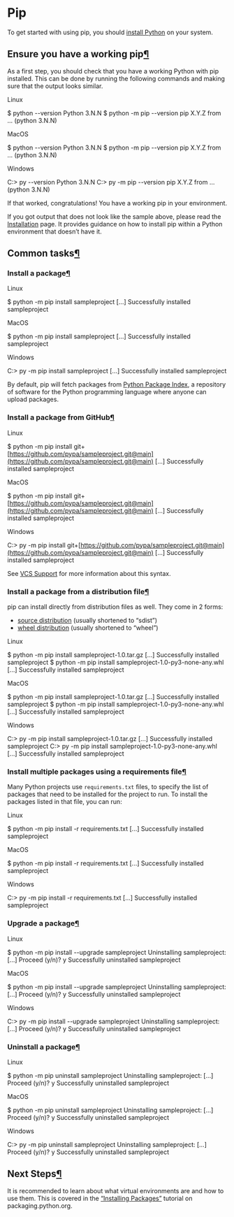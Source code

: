 # Pip

To get started with using pip, you should [install Python](https://realpython.com/installing-python/) on your system.

## Ensure you have a working pip[¶](https://pip.pypa.io/en/stable/getting-started/#ensure-you-have-a-working-pip)

As a first step, you should check that you have a working Python with pip installed. This can be done by running the following commands and making sure that the output looks similar.

Linux

$ python --version Python 3.N.N $ python -m pip --version pip X.Y.Z from ... \(python 3.N.N\)

MacOS

$ python --version Python 3.N.N $ python -m pip --version pip X.Y.Z from ... \(python 3.N.N\)

Windows

C:&gt; py --version Python 3.N.N C:&gt; py -m pip --version pip X.Y.Z from ... \(python 3.N.N\)

If that worked, congratulations! You have a working pip in your environment.

If you got output that does not look like the sample above, please read the [Installation](https://pip.pypa.io/en/stable/installation/) page. It provides guidance on how to install pip within a Python environment that doesn’t have it.

## Common tasks[¶](https://pip.pypa.io/en/stable/getting-started/#common-tasks)

### Install a package[¶](https://pip.pypa.io/en/stable/getting-started/#install-a-package)

Linux

$ python -m pip install sampleproject \[...\] Successfully installed sampleproject

MacOS

$ python -m pip install sampleproject \[...\] Successfully installed sampleproject

Windows

C:&gt; py -m pip install sampleproject \[...\] Successfully installed sampleproject

By default, pip will fetch packages from [Python Package Index](https://pypi.org/), a repository of software for the Python programming language where anyone can upload packages.

### Install a package from GitHub[¶](https://pip.pypa.io/en/stable/getting-started/#install-a-package-from-github)

Linux

$ python -m pip install git+[https://github.com/pypa/sampleproject.git@main](https://github.com/pypa/sampleproject.git@main) \[...\] Successfully installed sampleproject

MacOS

$ python -m pip install git+[https://github.com/pypa/sampleproject.git@main](https://github.com/pypa/sampleproject.git@main) \[...\] Successfully installed sampleproject

Windows

C:&gt; py -m pip install git+[https://github.com/pypa/sampleproject.git@main](https://github.com/pypa/sampleproject.git@main) \[...\] Successfully installed sampleproject

See [VCS Support](https://pip.pypa.io/en/stable/topics/vcs-support/) for more information about this syntax.

### Install a package from a distribution file[¶](https://pip.pypa.io/en/stable/getting-started/#install-a-package-from-a-distribution-file)

pip can install directly from distribution files as well. They come in 2 forms:

* [source distribution](https://packaging.python.org/glossary/#term-Source-Distribution-or-sdist) \(usually shortened to “sdist”\)
* [wheel distribution](https://packaging.python.org/glossary/#term-Wheel) \(usually shortened to “wheel”\)

Linux

$ python -m pip install sampleproject-1.0.tar.gz \[...\] Successfully installed sampleproject $ python -m pip install sampleproject-1.0-py3-none-any.whl \[...\] Successfully installed sampleproject

MacOS

$ python -m pip install sampleproject-1.0.tar.gz \[...\] Successfully installed sampleproject $ python -m pip install sampleproject-1.0-py3-none-any.whl \[...\] Successfully installed sampleproject

Windows

C:&gt; py -m pip install sampleproject-1.0.tar.gz \[...\] Successfully installed sampleproject C:&gt; py -m pip install sampleproject-1.0-py3-none-any.whl \[...\] Successfully installed sampleproject

### Install multiple packages using a requirements file[¶](https://pip.pypa.io/en/stable/getting-started/#install-multiple-packages-using-a-requirements-file)

Many Python projects use `requirements.txt` files, to specify the list of packages that need to be installed for the project to run. To install the packages listed in that file, you can run:

Linux

$ python -m pip install -r requirements.txt \[...\] Successfully installed sampleproject

MacOS

$ python -m pip install -r requirements.txt \[...\] Successfully installed sampleproject

Windows

C:&gt; py -m pip install -r requirements.txt \[...\] Successfully installed sampleproject

### Upgrade a package[¶](https://pip.pypa.io/en/stable/getting-started/#upgrade-a-package)

Linux

$ python -m pip install --upgrade sampleproject Uninstalling sampleproject: \[...\] Proceed \(y/n\)? y Successfully uninstalled sampleproject

MacOS

$ python -m pip install --upgrade sampleproject Uninstalling sampleproject: \[...\] Proceed \(y/n\)? y Successfully uninstalled sampleproject

Windows

C:&gt; py -m pip install --upgrade sampleproject Uninstalling sampleproject: \[...\] Proceed \(y/n\)? y Successfully uninstalled sampleproject

### Uninstall a package[¶](https://pip.pypa.io/en/stable/getting-started/#uninstall-a-package)

Linux

$ python -m pip uninstall sampleproject Uninstalling sampleproject: \[...\] Proceed \(y/n\)? y Successfully uninstalled sampleproject

MacOS

$ python -m pip uninstall sampleproject Uninstalling sampleproject: \[...\] Proceed \(y/n\)? y Successfully uninstalled sampleproject

Windows

C:&gt; py -m pip uninstall sampleproject Uninstalling sampleproject: \[...\] Proceed \(y/n\)? y Successfully uninstalled sampleproject

## Next Steps[¶](https://pip.pypa.io/en/stable/getting-started/#next-steps)

It is recommended to learn about what virtual environments are and how to use them. This is covered in the [“Installing Packages”](https://packaging.python.org/tutorials/installing-packages/) tutorial on packaging.python.org.

